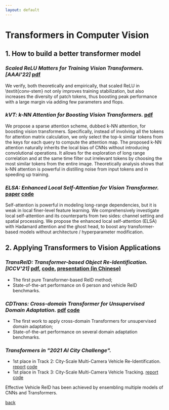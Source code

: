 ```yaml
---
layout: default
---
```


# Transformers in Computer Vision


## **1. How to build a better transformer model**


### _Scaled ReLU Matters for Training Vision Transformers.[AAAI'22]_ [pdf](https://arxiv.org/abs/2109.03810) 

We verify, both theoretically and empirically, that scaled ReLU in \textit{conv-stem} not only improves training stabilization, but also increases the diversity of patch tokens, thus boosting peak performance with a large margin via adding few parameters and flops.


### _kVT: k-NN Attention for Boosting Vision Transformers._ [pdf](https://arxiv.org/abs/2106.00515) 

We propose a sparse attention scheme, dubbed k-NN attention, for boosting vision transformers. Specifically, instead of involving all the tokens for attention matrix calculation, we only select the top-k similar tokens from the keys for each query to compute the attention map. The proposed k-NN attention naturally inherits the local bias of CNNs without introducing convolutional operations. It allows for the exploration of long range correlation and at the same time filter out irrelevant tokens by choosing the most similar tokens from the entire image. Theoretically analysis shows that k-NN attention is powerful in distilling noise from input tokens and in speeding up training.


### _ELSA: Enhanced Local Self-Attention for Vision Transformer._ [paper]() [code]()

Self-attention is powerful in modeling long-range dependencies, but it is weak in local finer-level feature learning. We comprehensively investigate local self-attention and its counterparts from two sides: channel setting and spatial processing. We propose the enhanced local self-attention (ELSA) with Hadamard attention and the ghost head, to boost any transformer-based models without architecture / hyperparameter modification.


## **2. Applying Transformers to Vision Applications**


### _TransReID: Transformer-based Object Re-Identification.[ICCV'21]_ [pdf](https://openaccess.thecvf.com/content/ICCV2021/papers/He_TransReID_Transformer-Based_Object_Re-Identification_ICCV_2021_paper.pdf), [code](https://github.com/damo-cv/TransReID), [presentation (in Chinese)](https://damo.alibaba.com/download/?id=tY2x8irYoEXM5Q)

*   The first pure Transformer-based ReID method;
*   State-of-the-art performance on 6 person and vehicle ReID benchmarks.


### _CDTrans: Cross-domain Transformer for Unsupervised Domain Adaptation._ [pdf](https://arxiv.org/abs/) [code]()

*   The first work to apply cross-domain Transformers for unsupervised domain adaptation;
*   State-of-the-art performance on several domain adaptation benchmarks.


### _Transformers in "2021 AI City Challenge"._

*   1st place in Track 2: City-Scale Multi-Camera Vehicle Re-Identification. [report](https://github.com/LCFractal/AIC21-MTMC) [code](https://github.com/michuanhaohao/AICITY2021_Track2_DMT)
*   1st place in Track 3: City-Scale Multi-Camera Vehicle Tracking. [report](https://openaccess.thecvf.com/content/CVPR2021W/AICity/papers/Liu_City-Scale_Multi-Camera_Vehicle_Tracking_Guided_by_Crossroad_Zones_CVPRW_2021_paper.pdf) [code](https://github.com/michuanhaohao/AICITY2021_Track2_DMT)

Effective Vehicle ReID has been achieved by ensembling multiple models of CNNs and Transformers. 


[back](./)
